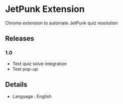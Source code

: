 # JetPunk Extension

Chrome extension to automate JetPunk quiz resolution

## Releases
### 1.0

- Text quiz solve integration
- Test pop-up

## Details

- Language : English